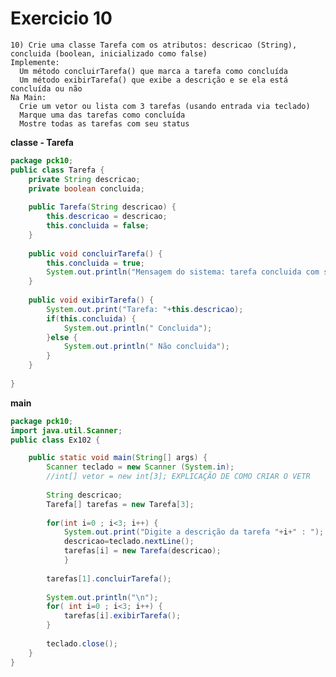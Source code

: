 # Exercicio 10 
	10) Crie uma classe Tarefa com os atributos: descricao (String), concluida (boolean, inicializado como false)
	Implemente:
	  Um método concluirTarefa() que marca a tarefa como concluída
	  Um método exibirTarefa() que exibe a descrição e se ela está concluída ou não
	Na Main:
	  Crie um vetor ou lista com 3 tarefas (usando entrada via teclado)
	  Marque uma das tarefas como concluída
	  Mostre todas as tarefas com seu status
**classe - Tarefa**
```.java
package pck10;
public class Tarefa {
	private String descricao;
	private boolean concluida;
	
	public Tarefa(String descricao) {
		this.descricao = descricao;
		this.concluida = false;
	}
	
	public void concluirTarefa() {
		this.concluida = true;
		System.out.println("Mensagem do sistema: tarefa concluida com sucesso !!");
	}
	
	public void exibirTarefa() {
		System.out.print("Tarefa: "+this.descricao);
		if(this.concluida) {
			System.out.println(" Concluida");
		}else {
			System.out.println(" Não concluida");
		}
	}
	
}

```

**main**
```.java
package pck10;
import java.util.Scanner;
public class Ex102 {

	public static void main(String[] args) {
		Scanner teclado = new Scanner (System.in);
		//int[] vetor = new int[3]; EXPLICAÇÃO DE COMO CRIAR O VETR
		
		String descricao;
		Tarefa[] tarefas = new Tarefa[3];
		
		for(int i=0 ; i<3; i++) {
			System.out.print("Digite a descrição da tarefa "+i+" : ");
			descricao=teclado.nextLine();
			tarefas[i] = new Tarefa(descricao); 
			}
		
		tarefas[1].concluirTarefa();
		
		System.out.println("\n");
		for( int i=0 ; i<3; i++) {
			tarefas[i].exibirTarefa();
		}
		
		teclado.close();		
	}
}

```
